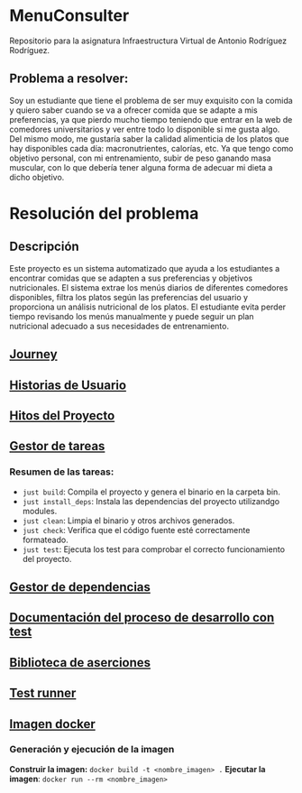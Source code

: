 # MenuConsulter
Repositorio para la asignatura Infraestructura Virtual de Antonio Rodríguez Rodríguez. 

## Problema a resolver:

Soy un estudiante que tiene el problema de ser muy exquisito con la comida y quiero saber cuando se va a ofrecer comida que se adapte a mis preferencias, ya que pierdo mucho tiempo teniendo que entrar en la web de comedores universitarios y ver entre todo lo disponible si me gusta algo. Del mismo modo, me gustaría saber la calidad alimenticia de los platos que hay disponibles cada día: macronutrientes, calorías, etc. Ya que tengo como objetivo personal, con mi entrenamiento, subir de peso ganando masa muscular, con lo que debería tener alguna forma de adecuar mi dieta a dicho objetivo.

# Resolución del problema

## Descripción
Este proyecto es un sistema automatizado que ayuda a los estudiantes a encontrar comidas que se adapten a sus preferencias y objetivos nutricionales. El sistema extrae los menús diarios de diferentes comedores disponibles, filtra los platos según las preferencias del usuario y proporciona un análisis nutricional de los platos.
El estudiante evita perder tiempo revisando los menús manualmente y puede seguir un plan nutricional adecuado a sus necesidades de entrenamiento.

## [Journey](https://github.com/antoniorr02/MenuConsulter/docs/journeys.md)

## [Historias de Usuario](https://github.com/antoniorr02/MenuConsulter/blob/Objetivo-1/docs/historias_usuario.md)

## [Hitos del Proyecto](https://github.com/antoniorr02/MenuConsulter/blob/Objetivo-1/docs/milestones.md)

## [Gestor de tareas](https://github.com/antoniorr02/MenuConsulter/blob/Objetivo-3/docs/gestor_tareas.md)

### Resumen de las tareas:
- `just build`: Compila el proyecto y genera el binario en la carpeta bin.
- `just install_deps`: Instala las dependencias del proyecto utilizandgo modules.
- `just clean`: Limpia el binario y otros archivos generados.
- `just check`: Verifica que el código fuente esté correctamente formateado.
- `just test`: Ejecuta los test para comprobar el correcto funcionamiento del proyecto.

## [Gestor de dependencias](https://github.com/antoniorr02/MenuConsulter/blob/Objetivo-3/docs/gestor_dependencias.md)

## [Documentación del proceso de desarrollo con test](https://github.com/antoniorr02/MenuConsulter/blob/Objetivo-4/docs/documentación_proceso_test.md)

## [Biblioteca de aserciones](https://github.com/antoniorr02/MenuConsulter/blob/Objetivo-4/docs/biblioteca_aserciones.md)

## [Test runner](https://github.com/antoniorr02/MenuConsulter/blob/Objetivo-4/docs/test_runner.md)

## [Imagen docker](https://github.com/antoniorr02/MenuConsulter/blob/Objetivo-5/docs/imagen.md)

### Generación y ejecución de la imagen
**Construir la imagen:** `docker build -t <nombre_imagen> .`
**Ejecutar la imagen**: `docker run --rm <nombre_imagen>`